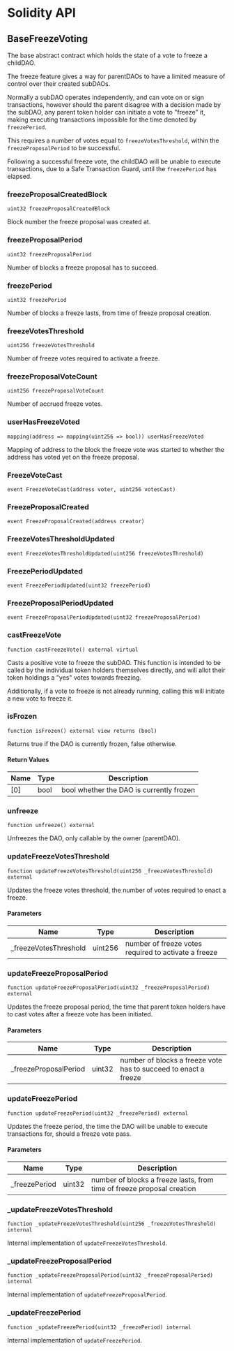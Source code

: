# Solidity API

## BaseFreezeVoting

The base abstract contract which holds the state of a vote to freeze a childDAO.

The freeze feature gives a way for parentDAOs to have a limited measure of control
over their created subDAOs.

Normally a subDAO operates independently, and can vote on or sign transactions, 
however should the parent disagree with a decision made by the subDAO, any parent
token holder can initiate a vote to "freeze" it, making executing transactions impossible
for the time denoted by `freezePeriod`.

This requires a number of votes equal to `freezeVotesThreshold`, within the `freezeProposalPeriod`
to be successful.

Following a successful freeze vote, the childDAO will be unable to execute transactions, due to
a Safe Transaction Guard, until the `freezePeriod` has elapsed.

### freezeProposalCreatedBlock

```solidity
uint32 freezeProposalCreatedBlock
```

Block number the freeze proposal was created at.

### freezeProposalPeriod

```solidity
uint32 freezeProposalPeriod
```

Number of blocks a freeze proposal has to succeed.

### freezePeriod

```solidity
uint32 freezePeriod
```

Number of blocks a freeze lasts, from time of freeze proposal creation.

### freezeVotesThreshold

```solidity
uint256 freezeVotesThreshold
```

Number of freeze votes required to activate a freeze.

### freezeProposalVoteCount

```solidity
uint256 freezeProposalVoteCount
```

Number of accrued freeze votes.

### userHasFreezeVoted

```solidity
mapping(address => mapping(uint256 => bool)) userHasFreezeVoted
```

Mapping of address to the block the freeze vote was started to 
whether the address has voted yet on the freeze proposal.

### FreezeVoteCast

```solidity
event FreezeVoteCast(address voter, uint256 votesCast)
```

### FreezeProposalCreated

```solidity
event FreezeProposalCreated(address creator)
```

### FreezeVotesThresholdUpdated

```solidity
event FreezeVotesThresholdUpdated(uint256 freezeVotesThreshold)
```

### FreezePeriodUpdated

```solidity
event FreezePeriodUpdated(uint32 freezePeriod)
```

### FreezeProposalPeriodUpdated

```solidity
event FreezeProposalPeriodUpdated(uint32 freezeProposalPeriod)
```

### castFreezeVote

```solidity
function castFreezeVote() external virtual
```

Casts a positive vote to freeze the subDAO. This function is intended to be called
by the individual token holders themselves directly, and will allot their token
holdings a "yes" votes towards freezing.

Additionally, if a vote to freeze is not already running, calling this will initiate
a new vote to freeze it.

### isFrozen

```solidity
function isFrozen() external view returns (bool)
```

Returns true if the DAO is currently frozen, false otherwise.

#### Return Values

| Name | Type | Description |
| ---- | ---- | ----------- |
| [0] | bool | bool whether the DAO is currently frozen |

### unfreeze

```solidity
function unfreeze() external
```

Unfreezes the DAO, only callable by the owner (parentDAO).

### updateFreezeVotesThreshold

```solidity
function updateFreezeVotesThreshold(uint256 _freezeVotesThreshold) external
```

Updates the freeze votes threshold, the number of votes required to enact a freeze.

#### Parameters

| Name | Type | Description |
| ---- | ---- | ----------- |
| _freezeVotesThreshold | uint256 | number of freeze votes required to activate a freeze |

### updateFreezeProposalPeriod

```solidity
function updateFreezeProposalPeriod(uint32 _freezeProposalPeriod) external
```

Updates the freeze proposal period, the time that parent token holders have to cast votes
after a freeze vote has been initiated.

#### Parameters

| Name | Type | Description |
| ---- | ---- | ----------- |
| _freezeProposalPeriod | uint32 | number of blocks a freeze vote has to succeed to enact a freeze |

### updateFreezePeriod

```solidity
function updateFreezePeriod(uint32 _freezePeriod) external
```

Updates the freeze period, the time the DAO will be unable to execute transactions for,
should a freeze vote pass.

#### Parameters

| Name | Type | Description |
| ---- | ---- | ----------- |
| _freezePeriod | uint32 | number of blocks a freeze lasts, from time of freeze proposal creation |

### _updateFreezeVotesThreshold

```solidity
function _updateFreezeVotesThreshold(uint256 _freezeVotesThreshold) internal
```

Internal implementation of `updateFreezeVotesThreshold`.

### _updateFreezeProposalPeriod

```solidity
function _updateFreezeProposalPeriod(uint32 _freezeProposalPeriod) internal
```

Internal implementation of `updateFreezeProposalPeriod`.

### _updateFreezePeriod

```solidity
function _updateFreezePeriod(uint32 _freezePeriod) internal
```

Internal implementation of `updateFreezePeriod`.

